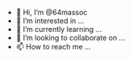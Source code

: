 - 👋 Hi, I’m @64massoc
- 👀 I’m interested in ...
- 🌱 I’m currently learning ...
- 💞️ I’m looking to collaborate on ...
- 📫 How to reach me ...

<!---
64massoc/64massoc is a ✨ special ✨ repository because its `README.md` (this file) appears on your GitHub profile.
You can click the Preview link to take a look at your changes.
--->

